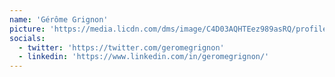```yaml
---
name: 'Gérôme Grignon'
picture: 'https://media.licdn.com/dms/image/C4D03AQHTEez989asRQ/profile-displayphoto-shrink_400_400/0/1625488283534?e=1700092800&v=beta&t=2uzEmqkVzmNMJnuSbNwshLLNB8yM-gRK4cJ6rZY1F5g'
socials:
  - twitter: 'https://twitter.com/geromegrignon'
  - linkedin: 'https://www.linkedin.com/in/geromegrignon/'
---
```

